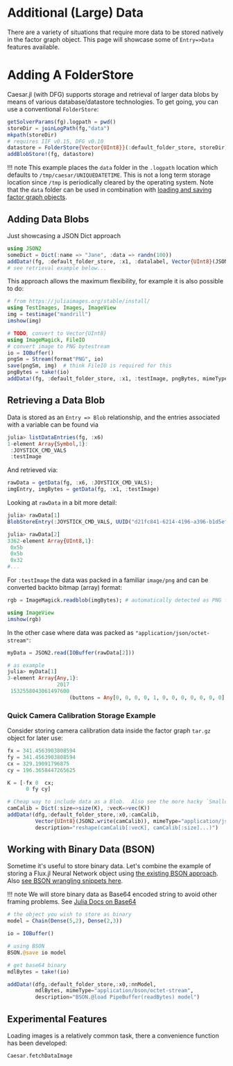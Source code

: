 # Additional (Large) Data

There are a variety of situations that require more data to be stored natively in the factor graph object.
This page will showcase some of `Entry=>Data` features available.


# Adding A FolderStore

Caesar.jl (with DFG) supports storage and retrieval of larger data blobs by means of various database/datastore technologies.  To get going, you can use a conventional `FolderStore`: 
```julia
getSolverParams(fg).logpath = pwd()
storeDir = joinLogPath(fg,"data")
mkpath(storeDir)
# requires IIF v0.15, DFG v0.10
datastore = FolderStore{Vector{UInt8}}(:default_folder_store, storeDir) 
addBlobStore!(fg, datastore)
```

!!! note
    This example places the `data` folder in the `.logpath` location which defaults to `/tmp/caesar/UNIQUEDATETIME`. This is not a long term storage location since `/tmp` is periodically cleared by the operating system. Note that the `data` folder can be used in combination with [loading and saving factor graph objects](https://juliarobotics.org/Caesar.jl/latest/concepts/interacting_fgs/#Saving-and-Loading).

## Adding Data Blobs

Just showcasing a JSON Dict approach
```julia
using JSON2
someDict = Dict(:name => "Jane", :data => randn(100))
addData!(fg, :default_folder_store, :x1, :datalabel, Vector{UInt8}(JSON2.write( someDict )), mimeType="application/json/octet-stream"  )
# see retrieval example below...
```

This approach allows the maximum flexibility, for example it is also possible to do:
```julia
# from https://juliaimages.org/stable/install/
using TestImages, Images, ImageView
img = testimage("mandrill")
imshow(img)

# TODO, convert to Vector{UInt8}
using ImageMagick, FileIO
# convert image to PNG bytestream
io = IOBuffer()
pngSm = Stream(format"PNG", io)
save(pngSm, img)  # think FileIO is required for this
pngBytes = take!(io)
addData!(fg, :default_folder_store, :x1, :testImage, pngBytes, mimeType="image/png", description="mandrill test image"  )
```

## Retrieving a Data Blob

Data is stored as an `Entry => Blob` relationship, and the entries associated with a variable can be found via
```julia
julia> listDataEntries(fg, :x6)
1-element Array{Symbol,1}:
 :JOYSTICK_CMD_VALS
 :testImage
```

And retrieved via:
```julia
rawData = getData(fg, :x6, :JOYSTICK_CMD_VALS);
imgEntry, imgBytes = getData(fg, :x1, :testImage)
```

Looking at `rawData` in a bit more detail:
```julia
julia> rawData[1]
BlobStoreEntry(:JOYSTICK_CMD_VALS, UUID("d21fc841-6214-4196-a396-b1d5ef95be49"), :default_folder_store, "deeb3ed0cba6ffd149298de21c361af26a207e565e27a3cd3fa6c807b9aaa44d", "DefaultUser|DefaultRobot|Session_851d81|x6", "", "application/json/octet-stream", TimeZones.ZonedDateTime(2020, 8, 15, 14, 26, 36, 397, tz"UTC-04:00"))

julia> rawData[2]
3362-element Array{UInt8,1}:
 0x5b
 0x5b
 0x32
#...
```

For `:testImage` the data was packed in a familiar `image/png` and can be converted backto bitmap (array) format:
```julia
rgb = ImageMagick.readblob(imgBytes); # automatically detected as PNG format

using ImageView
imshow(rgb)
```

In the other case where data was packed as `"application/json/octet-stream"`:
```julia
myData = JSON2.read(IOBuffer(rawData[2]))

# as example
julia> myData[1]
3-element Array{Any,1}:
                2017
 1532558043061497600
                    (buttons = Any[0, 0, 0, 0, 1, 0, 0, 0, 0, 0, 0, 0], axis = Any[0, 0.25026196241378784, 0, 0, 0, 0])
```

### Quick Camera Calibration Storage Example

Consider storing camera calibration data inside the factor graph `tar.gz` object for later use:
```julia
fx = 341.4563903808594
fy = 341.4563903808594
cx = 329.19091796875
cy = 196.3658447265625

K = [-fx 0  cx;
      0 fy cy]

# Cheap way to include data as a Blob.  Also see the more hacky `Smalldata` alternative for situations that make sense.
camCalib = Dict(:size=>size(K), :vecK=>vec(K))
addData!(dfg,:default_folder_store,:x0,:camCalib,
         Vector{UInt8}(JSON2.write(camCalib)), mimeType="application/json/octet-stream", 
         description="reshape(camCalib[:vecK], camCalib[:size]...)") 
```


## Working with Binary Data (BSON)

Sometime it's useful to store binary data.  Let's combine the example of storing a Flux.jl Neural Network object using [the existing BSON approach](http://fluxml.ai/Flux.jl/stable/saving/#).  Also [see BSON wrangling snippets here](https://github.com/JuliaRobotics/IncrementalInference.jl/wiki/Coding-Templates#bson-iobuffer-and-base64).

!!! note
    We will store binary data as Base64 encoded string to avoid other framing problems.  See [Julia Docs on Base64](https://docs.julialang.org/en/v1/stdlib/Base64/#Base64.Base64EncodePipe)

```julia
# the object you wish to store as binary
model = Chain(Dense(5,2), Dense(2,3))

io = IOBuffer()

# using BSON
BSON.@save io model

# get base64 binary
mdlBytes = take!(io)

addData!(dfg,:default_folder_store,:x0,:nnModel,
         mdlBytes, mimeType="application/bson/octet-stream", 
         description="BSON.@load PipeBuffer(readBytes) model") 
```


## Experimental Features

Loading images is a relatively common task, there a convenience function has been developed:
```@docs
Caesar.fetchDataImage
```
